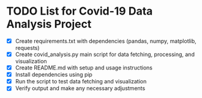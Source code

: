 # TODO List for Covid-19 Data Analysis Project

- [x] Create requirements.txt with dependencies (pandas, numpy, matplotlib, requests)
- [x] Create covid_analysis.py main script for data fetching, processing, and visualization
- [x] Create README.md with setup and usage instructions
- [x] Install dependencies using pip
- [x] Run the script to test data fetching and visualization
- [x] Verify output and make any necessary adjustments

